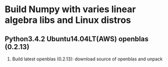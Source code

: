 Build Numpy with varies linear algebra libs and Linux distros
================================


Python3.4.2 Ubuntu14.04LT(AWS) openblas (0.2.13)
-----------------

1) Build latest openblas (0.2.13):
    download source of openblas and unpack 

